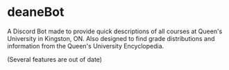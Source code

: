 # deaneBot
A Discord Bot made to provide quick descriptions of all courses at Queen's University in Kingston, ON. Also designed to find grade distributions and information from the Queen's University Encyclopedia. 

(Several features are out of date)